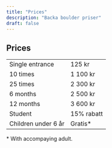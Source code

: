 ```yaml
---
title: "Prices"
description: "Backa boulder priser"
draft: false
---
```


## Prices

|                      |            |
|----------------------|------------|
| Single entrance       | 125 kr     |
| 10 times            | 1 100 kr   |
| 25 times            | 2 300 kr   |
| 6 months            | 2 500 kr   |
| 12 months           | 3 600 kr   |
| Student              | 15% rabatt |
| Children under 6 år      | Gratis*    |

\* With accompaying adult.